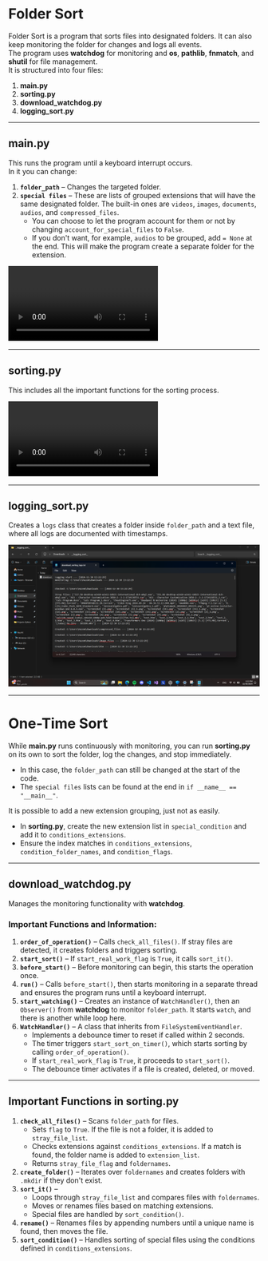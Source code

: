 # Folder Sort

Folder Sort is a program that sorts files into designated folders. It can also keep monitoring the folder for changes and logs all events.  
The program uses **watchdog** for monitoring and **os**, **pathlib**, **fnmatch**, and **shutil** for file management.  
It is structured into four files:

1. **main.py**
2. **sorting.py**
3. **download_watchdog.py**
4. **logging_sort.py**

---

## main.py

This runs the program until a keyboard interrupt occurs.  
In it you can change:

1. **`folder_path`** – Changes the targeted folder.
2. **`special files`** – These are lists of grouped extensions that will have the same designated folder. The built-in ones are `videos`, `images`, `documents`, `audios`, and `compressed_files`.
   - You can choose to let the program account for them or not by changing `account_for_special_files` to `False`.
   - If you don't want, for example, `audios` to be grouped, add `= None` at the end. This will make the program create a separate folder for the extension.

![Example 1](Example/main_watchdog.mp4)

---

## sorting.py

This includes all the important functions for the sorting process.

![Example 2](Example/one_time.mp4)

---

## logging_sort.py

Creates a `logs` class that creates a folder inside `folder_path` and a text file, where all logs are documented with timestamps.

![Example 3](Example/logging.png)

---

# One-Time Sort

While **main.py** runs continuously with monitoring, you can run **sorting.py** on its own to sort the folder, log the changes, and stop immediately.

- In this case, the `folder_path` can still be changed at the start of the code.
- The `special files` lists can be found at the end in `if __name__ == "__main__"`.

It is possible to add a new extension grouping, just not as easily.

- In **sorting.py**, create the new extension list in `special_condition` and add it to `conditions_extensions`.
- Ensure the index matches in `conditions_extensions`, `condition_folder_names`, and `condition_flags`.

---

## download_watchdog.py

Manages the monitoring functionality with **watchdog**.

### Important Functions and Information:

1. **`order_of_operation()`** – Calls `check_all_files()`. If stray files are detected, it creates folders and triggers sorting.
2. **`start_sort()`** – If `start_real_work_flag` is `True`, it calls `sort_it()`.
3. **`before_start()`** – Before monitoring can begin, this starts the operation once.
4. **`run()`** – Calls `before_start()`, then starts monitoring in a separate thread and ensures the program runs until a keyboard interrupt.
5. **`start_watching()`** – Creates an instance of `WatchHandler()`, then an `Observer()` from **watchdog** to monitor `folder_path`. It starts `watch`, and there is another while loop here.
6. **`WatchHandler()`** – A class that inherits from `FileSystemEventHandler`.
   - Implements a debounce timer to reset if called within 2 seconds.
   - The timer triggers `start_sort_on_timer()`, which starts sorting by calling `order_of_operation()`.
   - If `start_real_work_flag` is `True`, it proceeds to `start_sort()`.
   - The debounce timer activates if a file is created, deleted, or moved.

---

## Important Functions in sorting.py

1. **`check_all_files()`** – Scans `folder_path` for files.
   - Sets `flag` to `True`. If the file is not a folder, it is added to `stray_file_list`.
   - Checks extensions against `conditions_extensions`. If a match is found, the folder name is added to `extension_list`.
   - Returns `stray_file_flag` and `foldernames`.
2. **`create_folder()`** – Iterates over `foldernames` and creates folders with `.mkdir` if they don't exist.
3. **`sort_it()`** –
   - Loops through `stray_file_list` and compares files with `foldernames`.
   - Moves or renames files based on matching extensions.
   - Special files are handled by `sort_condition()`.
4. **`rename()`** – Renames files by appending numbers until a unique name is found, then moves the file.
5. **`sort_condition()`** – Handles sorting of special files using the conditions defined in `conditions_extensions`.
